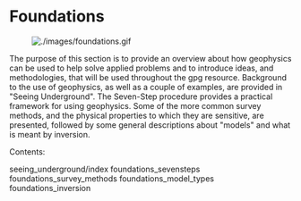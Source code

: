 # Foundations

<figure class="align-center">
<img src="./images/foundations.gif" alt="./images/foundations.gif" />
</figure>

The purpose of this section is to provide an overview about how
geophysics can be used to help solve applied problems and to introduce
ideas, and methodologies, that will be used throughout the gpg resource.
Background to the use of geophysics, as well as a couple of examples,
are provided in "Seeing Underground". The Seven-Step procedure provides
a practical framework for using geophysics. Some of the more common
survey methods, and the physical properties to which they are sensitive,
are presented, followed by some general descriptions about "models" and
what is meant by inversion.

Contents:

seeing_underground/index foundations_sevensteps
foundations_survey_methods foundations_model_types foundations_inversion

